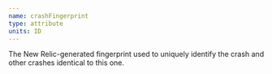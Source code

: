 ```yaml
---
name: crashFingerprint
type: attribute
units: ID
---
```


The New Relic-generated fingerprint used to uniquely identify the crash and other crashes identical to this one.